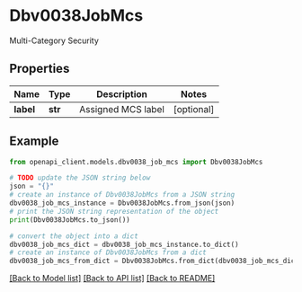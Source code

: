 # Dbv0038JobMcs

Multi-Category Security

## Properties

Name | Type | Description | Notes
------------ | ------------- | ------------- | -------------
**label** | **str** | Assigned MCS label | [optional] 

## Example

```python
from openapi_client.models.dbv0038_job_mcs import Dbv0038JobMcs

# TODO update the JSON string below
json = "{}"
# create an instance of Dbv0038JobMcs from a JSON string
dbv0038_job_mcs_instance = Dbv0038JobMcs.from_json(json)
# print the JSON string representation of the object
print(Dbv0038JobMcs.to_json())

# convert the object into a dict
dbv0038_job_mcs_dict = dbv0038_job_mcs_instance.to_dict()
# create an instance of Dbv0038JobMcs from a dict
dbv0038_job_mcs_from_dict = Dbv0038JobMcs.from_dict(dbv0038_job_mcs_dict)
```
[[Back to Model list]](../README.md#documentation-for-models) [[Back to API list]](../README.md#documentation-for-api-endpoints) [[Back to README]](../README.md)


